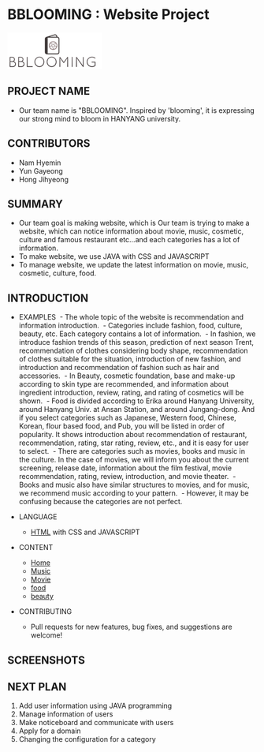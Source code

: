 
# BBLOOMING : Website Project

![Alt text](https://github.com/hyemni/29-bblooming/blob/master/bblooming_content/blooming.jpg)

## PROJECT NAME
* Our team name is "BBLOOMING".
  Inspired by 'blooming', it is expressing our strong mind to bloom in HANYANG university.

## CONTRIBUTORS
* Nam Hyemin
* Yun Gayeong
* Hong Jihyeong

## SUMMARY
* Our team goal is making website, which is Our team is trying to make a website, which can notice information about movie, music, cosmetic, culture
  and famous restaurant etc...and each categories has a lot of information.
* To make website, we use JAVA with CSS and JAVASCRIPT
* To manage website, we update the latest information on movie, music, cosmetic, culture, food.

## INTRODUCTION
* EXAMPLES 
  - The whole topic of the website is recommendation and information introduction.
  - Categories include fashion, food, culture, beauty, etc. Each category contains a lot of information.
  - In fashion, we introduce fashion trends of this season, prediction of next season Trent, recommendation of clothes considering body shape, recommendation of clothes suitable for the situation, introduction of new fashion, and introduction and recommendation of fashion such as hair and accessories.
  - In Beauty, cosmetic foundation, base and make-up according to skin type are recommended, and information about ingredient introduction, review, rating, and rating of cosmetics will be shown.
  - Food is divided according to Erika around Hanyang University, around Hanyang Univ. at Ansan Station, and around Jungang-dong. And if you select categories such as Japanese, Western food, Chinese, Korean, flour based food, and Pub, you will be listed in order of popularity. It shows introduction about recommendation of restaurant, recommendation, rating, star rating, review, etc., and it is easy for user to select.
  - There are categories such as movies, books and music in the culture. In the case of movies, we will inform you about the current screening, release date, information about the film festival, movie recommendation, rating, review, introduction, and movie theater.
  - Books and music also have similar structures to movies, and for music, we recommend music according to your pattern.
  - However, it may be confusing because the categories are not perfect.

* LANGUAGE
  - [HTML](http://www.w3schools.com/html/html_intro.asp "HTML") with CSS and JAVASCRIPT
* CONTENT
  - [Home](https://github.com/hyemni/29-bblooming/tree/master/bblooming_content "Home")
  - [Music](https://github.com/hyemni/29-bblooming/tree/master/bblooming_content/music "Music")
  - [Movie](https://github.com/hyemni/29-bblooming/tree/master/bblooming_content/movie "Movie")
  - [food](https://github.com/hyemni/29-bblooming/tree/master/bblooming_content/food "food")
  - [beauty](https://github.com/hyemni/29-bblooming/tree/master/bblooming_content/beauty "beauty")
* CONTRIBUTING
  - Pull requests for new features, bug fixes, and suggestions are welcome!

## SCREENSHOTS

## NEXT PLAN
1. Add user information using JAVA programming
2. Manage information of users
3. Make noticeboard and communicate with users
4. Apply for a domain
5. Changing the configuration for a category
